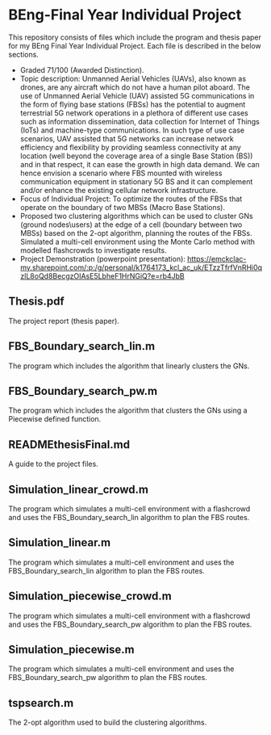 # BEng-Final Year Individual Project
This repository consists of files which include the program and thesis paper for my BEng Final Year Individual Project. Each file is described in the below sections.
- Graded 71/100 (Awarded Distinction). 
- Topic description: Unmanned Aerial Vehicles (UAVs), also known as drones, are any aircraft which do not have a human pilot aboard. The use of Unmanned Aerial Vehicle (UAV) assisted 5G communications in the form of flying base stations (FBSs) has the potential to augment terrestrial 5G network operations in a plethora of different use cases such as information dissemination, data collection for Internet of Things (IoTs) and machine-type communications. In such type of use case scenarios, UAV assisted that 5G networks can increase network efficiency and flexibility by providing seamless connectivity at any location (well beyond the coverage area of a single Base Station (BS)) and in that respect, it can ease the growth in high data demand. We can hence envision a scenario where FBS mounted with wireless communication equipment in stationary 5G BS and it can complement and/or enhance the existing cellular network infrastructure. 
- Focus of Individual Project: To optimize the routes of the FBSs that operate on the boundary of two MBSs (Macro Base Stations).
- Proposed two clustering algorithms which can be used to cluster GNs (ground nodes\users) at the edge of a cell (boundary between two MBSs) based on the 2-opt algorithm, planning the routes of the FBSs. Simulated a multi-cell environment using the Monte Carlo method with modelled flashcrowds to investigate results.
- Project Demonstration (powerpoint presentation): https://emckclac-my.sharepoint.com/:p:/g/personal/k1764173_kcl_ac_uk/ETzzTfrfVnRHi0qzlL8oQd8BecgzOIAsE5LbheF1HrNGiQ?e=rb4JbB

Thesis.pdf
-
The project report (thesis paper).

FBS_Boundary_search_lin.m
-
The program which includes the algorithm that linearly clusters the GNs.

FBS_Boundary_search_pw.m
-
The program which includes the algorithm that clusters the GNs using a Piecewise defined function.

READMEthesisFinal.md
-
A guide to the project files.

Simulation_linear_crowd.m
-
The program which simulates a multi-cell environment with a flashcrowd and uses the FBS_Boundary_search_lin algorithm to plan the FBS routes.

Simulation_linear.m
-
The program which simulates a multi-cell environment and uses the FBS_Boundary_search_lin algorithm to plan the FBS routes.

Simulation_piecewise_crowd.m
-
The program which simulates a multi-cell environment with a flashcrowd and uses the FBS_Boundary_search_pw algorithm to plan the FBS routes.

Simulation_piecewise.m
-
The program which simulates a multi-cell environment and uses the FBS_Boundary_search_pw algorithm to plan the FBS routes.

tspsearch.m
-
The 2-opt algorithm used to build the clustering algorithms.

